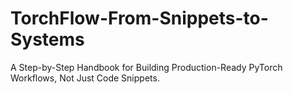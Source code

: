 # TorchFlow-From-Snippets-to-Systems
A Step-by-Step Handbook for Building Production-Ready PyTorch Workflows, Not Just Code Snippets.
